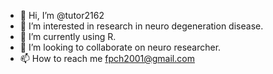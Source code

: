 - 👋 Hi, I’m @tutor2162
- 👀 I’m interested in research in neuro degeneration disease.
- 🌱 I’m currently using R.
- 💞️ I’m looking to collaborate on neuro researcher.
- 📫 How to reach me fpch2001@gmail.com

<!---
tutor2162/tutor2162 is a ✨ special ✨ repository because its `README.md` (this file) appears on your GitHub profile.
You can click the Preview link to take a look at your changes.
--->
